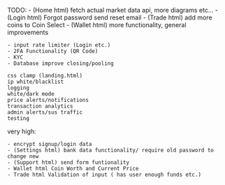  TODO:
    - (Home html) fetch actual market data api, more diagrams etc...
    - (Login html) Forgot password send reset email
    - (Trade html) add more coins to Coin Select
    - (Wallet html) more functionality, general improvements

    - input rate limiter (Login etc.)
    - 2FA Functionality (QR Code)
    - KYC 
    - Database improve closing/pooling

    css clamp (landing.html)
    ip white/blacklist
    logging
    white/dark mode
    price alerts/notifications
    transaction analytics
    admin alerts/sus traffic
    testing 


very high:

    - encrypt signup/login data
    - (Settings html) bank data functionality/ require old password to change new
    - (Support html) send form funtionality
    - Wallet html Coin Worth and Current Price
    - Trade html Validation of input ( has user enough funds etc.)

